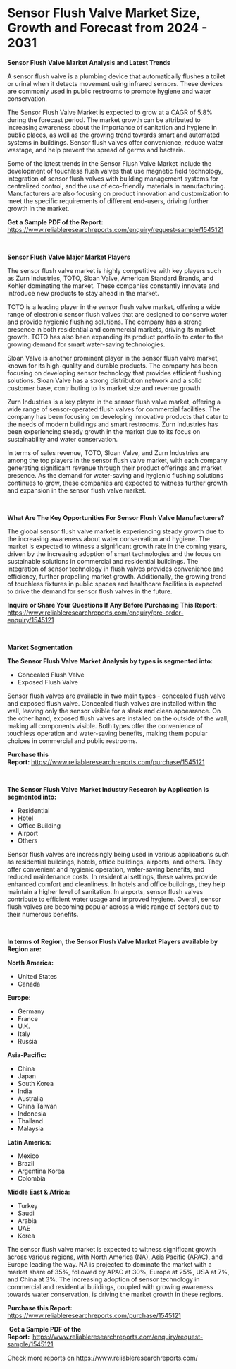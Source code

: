 <p><h1>Sensor Flush Valve Market Size, Growth and Forecast from 2024 - 2031</h1></p><p><strong>Sensor Flush Valve Market Analysis and Latest Trends</strong></p>
<p><p>A sensor flush valve is a plumbing device that automatically flushes a toilet or urinal when it detects movement using infrared sensors. These devices are commonly used in public restrooms to promote hygiene and water conservation.</p><p>The Sensor Flush Valve Market is expected to grow at a CAGR of 5.8% during the forecast period. The market growth can be attributed to increasing awareness about the importance of sanitation and hygiene in public places, as well as the growing trend towards smart and automated systems in buildings. Sensor flush valves offer convenience, reduce water wastage, and help prevent the spread of germs and bacteria.</p><p>Some of the latest trends in the Sensor Flush Valve Market include the development of touchless flush valves that use magnetic field technology, integration of sensor flush valves with building management systems for centralized control, and the use of eco-friendly materials in manufacturing. Manufacturers are also focusing on product innovation and customization to meet the specific requirements of different end-users, driving further growth in the market.</p></p>
<p><strong>Get a Sample PDF of the Report:&nbsp;</strong> <a href="https://www.reliableresearchreports.com/enquiry/request-sample/1545121">https://www.reliableresearchreports.com/enquiry/request-sample/1545121</a></p>
<p>&nbsp;</p>
<p><strong>Sensor Flush Valve Major Market Players</strong></p>
<p><p>The sensor flush valve market is highly competitive with key players such as Zurn Industries, TOTO, Sloan Valve, American Standard Brands, and Kohler dominating the market. These companies constantly innovate and introduce new products to stay ahead in the market.</p><p>TOTO is a leading player in the sensor flush valve market, offering a wide range of electronic sensor flush valves that are designed to conserve water and provide hygienic flushing solutions. The company has a strong presence in both residential and commercial markets, driving its market growth. TOTO has also been expanding its product portfolio to cater to the growing demand for smart water-saving technologies.</p><p>Sloan Valve is another prominent player in the sensor flush valve market, known for its high-quality and durable products. The company has been focusing on developing sensor technology that provides efficient flushing solutions. Sloan Valve has a strong distribution network and a solid customer base, contributing to its market size and revenue growth.</p><p>Zurn Industries is a key player in the sensor flush valve market, offering a wide range of sensor-operated flush valves for commercial facilities. The company has been focusing on developing innovative products that cater to the needs of modern buildings and smart restrooms. Zurn Industries has been experiencing steady growth in the market due to its focus on sustainability and water conservation.</p><p>In terms of sales revenue, TOTO, Sloan Valve, and Zurn Industries are among the top players in the sensor flush valve market, with each company generating significant revenue through their product offerings and market presence. As the demand for water-saving and hygienic flushing solutions continues to grow, these companies are expected to witness further growth and expansion in the sensor flush valve market.</p></p>
<p>&nbsp;</p>
<p><strong>What Are The Key Opportunities For Sensor Flush Valve Manufacturers?</strong></p>
<p><p>The global sensor flush valve market is experiencing steady growth due to the increasing awareness about water conservation and hygiene. The market is expected to witness a significant growth rate in the coming years, driven by the increasing adoption of smart technologies and the focus on sustainable solutions in commercial and residential buildings. The integration of sensor technology in flush valves provides convenience and efficiency, further propelling market growth. Additionally, the growing trend of touchless fixtures in public spaces and healthcare facilities is expected to drive the demand for sensor flush valves in the future.</p></p>
<p><strong>Inquire or Share Your Questions If Any Before Purchasing This Report:</strong> <a href="https://www.reliableresearchreports.com/enquiry/pre-order-enquiry/1545121">https://www.reliableresearchreports.com/enquiry/pre-order-enquiry/1545121</a></p>
<p>&nbsp;</p>
<p><strong>Market Segmentation</strong></p>
<p><strong>The Sensor Flush Valve Market Analysis by types is segmented into:</strong></p>
<p><ul><li>Concealed Flush Valve</li><li>Exposed Flush Valve</li></ul></p>
<p><p>Sensor flush valves are available in two main types - concealed flush valve and exposed flush valve. Concealed flush valves are installed within the wall, leaving only the sensor visible for a sleek and clean appearance. On the other hand, exposed flush valves are installed on the outside of the wall, making all components visible. Both types offer the convenience of touchless operation and water-saving benefits, making them popular choices in commercial and public restrooms.</p></p>
<p><strong>Purchase this Report:&nbsp;</strong><a href="https://www.reliableresearchreports.com/purchase/1545121">https://www.reliableresearchreports.com/purchase/1545121</a></p>
<p>&nbsp;</p>
<p><strong>The Sensor Flush Valve Market Industry Research by Application is segmented into:</strong></p>
<p><ul><li>Residential</li><li>Hotel</li><li>Office Building</li><li>Airport</li><li>Others</li></ul></p>
<p><p>Sensor flush valves are increasingly being used in various applications such as residential buildings, hotels, office buildings, airports, and others. They offer convenient and hygienic operation, water-saving benefits, and reduced maintenance costs. In residential settings, these valves provide enhanced comfort and cleanliness. In hotels and office buildings, they help maintain a higher level of sanitation. In airports, sensor flush valves contribute to efficient water usage and improved hygiene. Overall, sensor flush valves are becoming popular across a wide range of sectors due to their numerous benefits.</p></p>
<p>&nbsp;</p>
<p><strong>In terms of Region, the Sensor Flush Valve Market Players available by Region are:</strong></p>
<p>
    <p> <strong> North America: </strong>
        <ul>
            <li>United States</li>
            <li>Canada</li>
        </ul>
        </p> 
    <p> <strong> Europe: </strong>
        <ul>
            <li>Germany</li>
            <li>France</li>
            <li>U.K.</li>
            <li>Italy</li>
            <li>Russia</li>
        </ul>
        </p> 
    <p> <strong> Asia-Pacific: </strong>
        <ul>
            <li>China</li>
            <li>Japan</li>
            <li>South Korea</li>
            <li>India</li>
            <li>Australia</li>
            <li>China Taiwan</li>
            <li>Indonesia</li>
            <li>Thailand</li>
            <li>Malaysia</li>
        </ul>
        </p> 
    <p> <strong> Latin America: </strong>
        <ul>
            <li>Mexico</li>
            <li>Brazil</li>
            <li>Argentina Korea</li>
            <li>Colombia</li>
        </ul>
        </p> 
    <p> <strong> Middle East & Africa: </strong>
        <ul>
            <li>Turkey</li>
            <li>Saudi</li>
            <li>Arabia</li>
            <li>UAE</li>
            <li>Korea</li>
        </ul>
    </p>
    </p>
<p><p>The sensor flush valve market is expected to witness significant growth across various regions, with North America (NA), Asia Pacific (APAC), and Europe leading the way. NA is projected to dominate the market with a market share of 35%, followed by APAC at 30%, Europe at 25%, USA at 7%, and China at 3%. The increasing adoption of sensor technology in commercial and residential buildings, coupled with growing awareness towards water conservation, is driving the market growth in these regions.</p></p>
<p><strong>Purchase this Report: </strong><a href="https://www.reliableresearchreports.com/purchase/1545121">https://www.reliableresearchreports.com/purchase/1545121</a></p>
<p>&nbsp;<strong>Get a Sample PDF of the Report:&nbsp;&nbsp;</strong><a href="https://www.reliableresearchreports.com/enquiry/request-sample/1545121">https://www.reliableresearchreports.com/enquiry/request-sample/1545121</a></p>
<p><strong></strong></p>
<p>Check more reports on https://www.reliableresearchreports.com/</p>